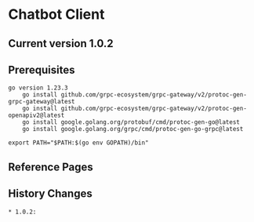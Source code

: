 # Chatbot Client
## Current version 1.0.2
## Prerequisites
    go version 1.23.3
        go install github.com/grpc-ecosystem/grpc-gateway/v2/protoc-gen-grpc-gateway@latest
        go install github.com/grpc-ecosystem/grpc-gateway/v2/protoc-gen-openapiv2@latest 
        go install google.golang.org/protobuf/cmd/protoc-gen-go@latest
        go install google.golang.org/grpc/cmd/protoc-gen-go-grpc@latest

    export PATH="$PATH:$(go env GOPATH)/bin"
## Reference Pages
    
## History Changes
    * 1.0.2:

